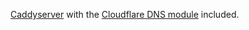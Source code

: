 [Caddyserver](https://github.com/caddyserver/caddy/) with the [Cloudflare DNS module](https://github.com/caddy-dns/cloudflare) included.
